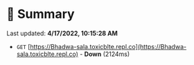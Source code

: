 # 📖 Summary
Last updated: **4/17/2022, 10:15:28 AM**

- `GET` [https://Bhadwa-sala.toxicblte.repl.co](https://Bhadwa-sala.toxicblte.repl.co) - **Down** (2124ms)

